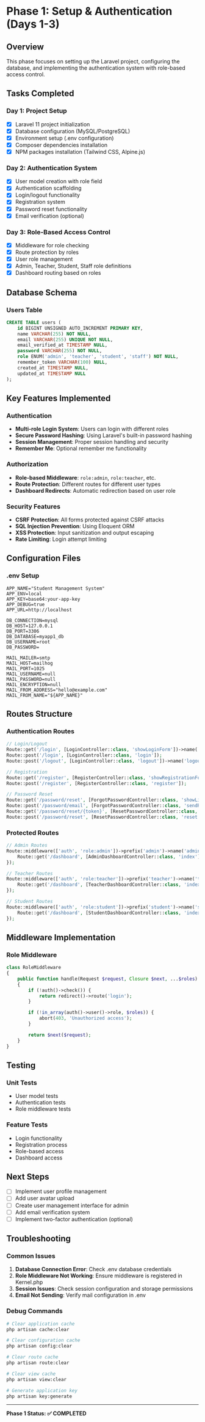 # Phase 1: Setup & Authentication (Days 1-3)

## Overview
This phase focuses on setting up the Laravel project, configuring the database, and implementing the authentication system with role-based access control.

## Tasks Completed

### Day 1: Project Setup
- [x] Laravel 11 project initialization
- [x] Database configuration (MySQL/PostgreSQL)
- [x] Environment setup (.env configuration)
- [x] Composer dependencies installation
- [x] NPM packages installation (Tailwind CSS, Alpine.js)

### Day 2: Authentication System
- [x] User model creation with role field
- [x] Authentication scaffolding
- [x] Login/logout functionality
- [x] Registration system
- [x] Password reset functionality
- [x] Email verification (optional)

### Day 3: Role-Based Access Control
- [x] Middleware for role checking
- [x] Route protection by roles
- [x] User role management
- [x] Admin, Teacher, Student, Staff role definitions
- [x] Dashboard routing based on roles

## Database Schema

### Users Table
```sql
CREATE TABLE users (
    id BIGINT UNSIGNED AUTO_INCREMENT PRIMARY KEY,
    name VARCHAR(255) NOT NULL,
    email VARCHAR(255) UNIQUE NOT NULL,
    email_verified_at TIMESTAMP NULL,
    password VARCHAR(255) NOT NULL,
    role ENUM('admin', 'teacher', 'student', 'staff') NOT NULL,
    remember_token VARCHAR(100) NULL,
    created_at TIMESTAMP NULL,
    updated_at TIMESTAMP NULL
);
```

## Key Features Implemented

### Authentication
- **Multi-role Login System**: Users can login with different roles
- **Secure Password Hashing**: Using Laravel's built-in password hashing
- **Session Management**: Proper session handling and security
- **Remember Me**: Optional remember me functionality

### Authorization
- **Role-based Middleware**: `role:admin`, `role:teacher`, etc.
- **Route Protection**: Different routes for different user types
- **Dashboard Redirects**: Automatic redirection based on user role

### Security Features
- **CSRF Protection**: All forms protected against CSRF attacks
- **SQL Injection Prevention**: Using Eloquent ORM
- **XSS Protection**: Input sanitization and output escaping
- **Rate Limiting**: Login attempt limiting

## Configuration Files

### .env Setup
```env
APP_NAME="Student Management System"
APP_ENV=local
APP_KEY=base64:your-app-key
APP_DEBUG=true
APP_URL=http://localhost

DB_CONNECTION=mysql
DB_HOST=127.0.0.1
DB_PORT=3306
DB_DATABASE=myapp1_db
DB_USERNAME=root
DB_PASSWORD=

MAIL_MAILER=smtp
MAIL_HOST=mailhog
MAIL_PORT=1025
MAIL_USERNAME=null
MAIL_PASSWORD=null
MAIL_ENCRYPTION=null
MAIL_FROM_ADDRESS="hello@example.com"
MAIL_FROM_NAME="${APP_NAME}"
```

## Routes Structure

### Authentication Routes
```php
// Login/Logout
Route::get('/login', [LoginController::class, 'showLoginForm'])->name('login');
Route::post('/login', [LoginController::class, 'login']);
Route::post('/logout', [LoginController::class, 'logout'])->name('logout');

// Registration
Route::get('/register', [RegisterController::class, 'showRegistrationForm'])->name('register');
Route::post('/register', [RegisterController::class, 'register']);

// Password Reset
Route::get('/password/reset', [ForgotPasswordController::class, 'showLinkRequestForm'])->name('password.request');
Route::post('/password/email', [ForgotPasswordController::class, 'sendResetLinkEmail'])->name('password.email');
Route::get('/password/reset/{token}', [ResetPasswordController::class, 'showResetForm'])->name('password.reset');
Route::post('/password/reset', [ResetPasswordController::class, 'reset'])->name('password.update');
```

### Protected Routes
```php
// Admin Routes
Route::middleware(['auth', 'role:admin'])->prefix('admin')->name('admin.')->group(function () {
    Route::get('/dashboard', [AdminDashboardController::class, 'index'])->name('dashboard');
});

// Teacher Routes
Route::middleware(['auth', 'role:teacher'])->prefix('teacher')->name('teacher.')->group(function () {
    Route::get('/dashboard', [TeacherDashboardController::class, 'index'])->name('dashboard');
});

// Student Routes
Route::middleware(['auth', 'role:student'])->prefix('student')->name('student.')->group(function () {
    Route::get('/dashboard', [StudentDashboardController::class, 'index'])->name('dashboard');
});
```

## Middleware Implementation

### Role Middleware
```php
class RoleMiddleware
{
    public function handle(Request $request, Closure $next, ...$roles)
    {
        if (!auth()->check()) {
            return redirect()->route('login');
        }

        if (!in_array(auth()->user()->role, $roles)) {
            abort(403, 'Unauthorized access');
        }

        return $next($request);
    }
}
```

## Testing

### Unit Tests
- User model tests
- Authentication tests
- Role middleware tests

### Feature Tests
- Login functionality
- Registration process
- Role-based access
- Dashboard access

## Next Steps
- [ ] Implement user profile management
- [ ] Add user avatar upload
- [ ] Create user management interface for admin
- [ ] Add email verification system
- [ ] Implement two-factor authentication (optional)

## Troubleshooting

### Common Issues
1. **Database Connection Error**: Check .env database credentials
2. **Role Middleware Not Working**: Ensure middleware is registered in Kernel.php
3. **Session Issues**: Check session configuration and storage permissions
4. **Email Not Sending**: Verify mail configuration in .env

### Debug Commands
```bash
# Clear application cache
php artisan cache:clear

# Clear configuration cache
php artisan config:clear

# Clear route cache
php artisan route:clear

# Clear view cache
php artisan view:clear

# Generate application key
php artisan key:generate
```

---

**Phase 1 Status: ✅ COMPLETED**
